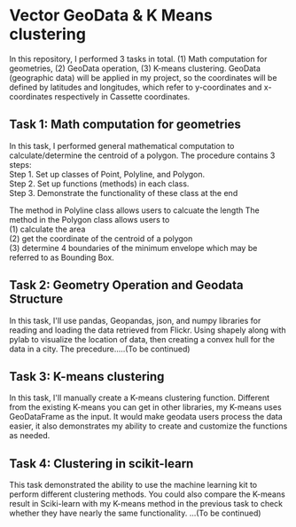 # Vector GeoData & K Means clustering
In this repository, I performed 3 tasks in total. (1) Math computation for geometries, (2) GeoData operation, (3) K-means clustering.
GeoData (geographic data) will be applied in my project, so the coordinates will be defined by latitudes and longitudes, which refer to y-coordinates and x-coordinates respectively in Cassette coordinates.

## Task 1: Math computation for geometries
<p>
  In this task, I performed general mathematical computation to calculate/determine the centroid of a polygon.
  The procedure contains 3 steps:<br>
  Step 1. Set up classes of Point, Polyline, and Polygon.<br>
  Step 2. Set up functions (methods) in each class.<br>
  Step 3. Demonstrate the functionality of these class at the end<br>
</p>
<p>
  The method in Polyline class allows users to calcuate the length
  The method in the Polygon class allows users to <br>
  (1) calculate the area<br> 
  (2) get the coordinate of the centroid of a polygon <br>
  (3) determine 4 boundaries of the minimum envelope which may be referred to as Bounding Box.
 </p>

## Task 2: Geometry Operation and Geodata Structure
<p>
  In this task, I'll use pandas, Geopandas, json, and numpy libraries for reading and loading the data retrieved from Flickr. Using shapely along with pylab to visualize the location of data, then creating a convex hull for the data in a city.
  The precedure.....(To be continued)
 
</p>

## Task 3: K-means clustering
<p>
  In this task, I'll manually create a K-means clustering function. Different from the existing K-means you can get in other libraries, my K-means uses GeoDataFrame as the input. It would make geodata users process the data easier, it also demonstrates my ability to create and customize the functions as needed.
</p>

## Task 4: Clustering in scikit-learn
<p>
  This task demonstrated the ability to use the machine learning kit to perform different clustering methods. You could also compare the K-means result in Sciki-learn with my K-means method in the previous task to check whether they have nearly the same functionality. ...(To be continued)
</p>
